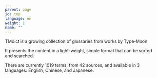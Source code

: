 ```yaml
---
parent: page
id: top
language: en
weight: 1
name: ""
---
```


TMdict is a growing collection of glossaries from works by Type-Moon.

It presents the content in a light-weight, simple format that can be sorted and searched.

There are currently <span class="highlight">1019</span> terms, from <span class="highlight">42</span> sources, and available in <span class="highlight">3</span> languages: <span class="highlight">English</span>, <span class="highlight">Chinese</span>, and <span class="highlight">Japanese</span>.
